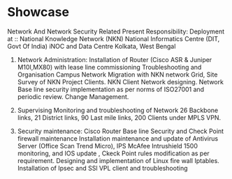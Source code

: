 # Showcase
Network And Network Security Related
Present Responsibility:
Deployment at :: National Knowledge Network (NKN)
National Informatics Centre (DIT, Govt Of India) 
iNOC and Data Centre Kolkata, West Bengal

1.	Network Administration:
Installation of Router (Cisco ASR & Juniper M10I,MX80) with lease line commissioning Troubleshooting and Organisation Campus Network Migration with NKN network Grid, 
Site Survey of NKN Project Clients. NKN Client Network designing.
Network Base line security implementation as per norms of ISO27001 and periodic review. Change Management.

2.	Supervising Monitoring  and troubleshooting of Network
26 Backbone links, 
21 District links,
90 Last mile links, 
200 Clients under MPLS VPN.


3.	Security  maintenance: 
Cisco Router Base line Security and Check Point firewall maintenance
Installation maintenance and update of Antivirus Server (Office Scan Trend Micro),
IPS  McAfee Intrushield 1500 monitoring, and IOS update ,
Ckeck Point rules modification as per requirement.
Designing and implementation of Linux fire wall Iptables.	
Installation of Ipsec and SSl VPL client and troubleshooting
